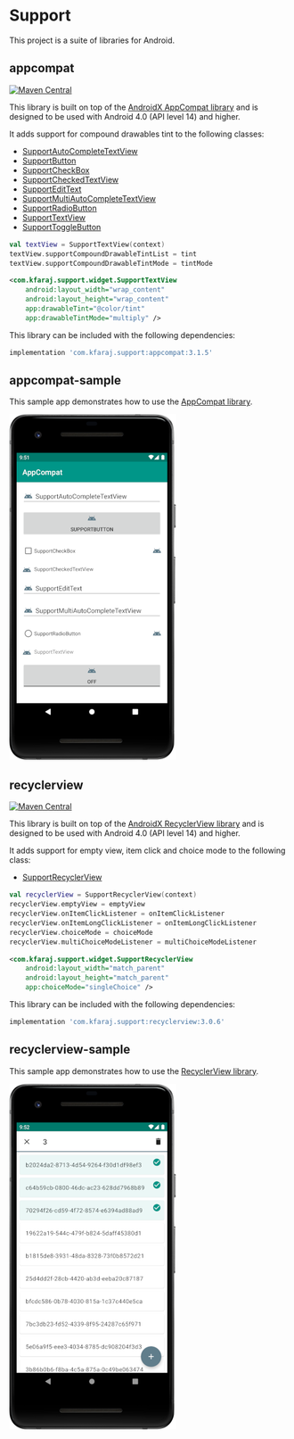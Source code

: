 # Support

This project is a suite of libraries for Android.

## appcompat

[![Maven Central](https://img.shields.io/maven-central/v/com.kfaraj.support/appcompat)](https://search.maven.org/artifact/com.kfaraj.support/appcompat)

This library is built on top of the [AndroidX AppCompat library](https://developer.android.com/jetpack/androidx/releases/appcompat) and is designed to be used with Android 4.0 (API level 14) and higher.

It adds support for compound drawables tint to the following classes:
- [SupportAutoCompleteTextView](appcompat/src/main/java/com/kfaraj/support/widget/SupportAutoCompleteTextView.java)
- [SupportButton](appcompat/src/main/java/com/kfaraj/support/widget/SupportButton.java)
- [SupportCheckBox](appcompat/src/main/java/com/kfaraj/support/widget/SupportCheckBox.java)
- [SupportCheckedTextView](appcompat/src/main/java/com/kfaraj/support/widget/SupportCheckedTextView.java)
- [SupportEditText](appcompat/src/main/java/com/kfaraj/support/widget/SupportEditText.java)
- [SupportMultiAutoCompleteTextView](appcompat/src/main/java/com/kfaraj/support/widget/SupportMultiAutoCompleteTextView.java)
- [SupportRadioButton](appcompat/src/main/java/com/kfaraj/support/widget/SupportRadioButton.java)
- [SupportTextView](appcompat/src/main/java/com/kfaraj/support/widget/SupportTextView.java)
- [SupportToggleButton](appcompat/src/main/java/com/kfaraj/support/widget/SupportToggleButton.java)

```kotlin
val textView = SupportTextView(context)
textView.supportCompoundDrawableTintList = tint
textView.supportCompoundDrawableTintMode = tintMode
```

```xml
<com.kfaraj.support.widget.SupportTextView
    android:layout_width="wrap_content"
    android:layout_height="wrap_content"
    app:drawableTint="@color/tint"
    app:drawableTintMode="multiply" />
```

This library can be included with the following dependencies:
```groovy
implementation 'com.kfaraj.support:appcompat:3.1.5'
```

## appcompat-sample

This sample app demonstrates how to use the [AppCompat library](#appcompat).

![AppCompat sample app on a Pixel 2](screenshots/appcompat.png)

## recyclerview

[![Maven Central](https://img.shields.io/maven-central/v/com.kfaraj.support/recyclerview)](https://search.maven.org/artifact/com.kfaraj.support/recyclerview)

This library is built on top of the [AndroidX RecyclerView library](https://developer.android.com/jetpack/androidx/releases/recyclerview) and is designed to be used with Android 4.0 (API level 14) and higher.

It adds support for empty view, item click and choice mode to the following class:
- [SupportRecyclerView](recyclerview/src/main/java/com/kfaraj/support/widget/SupportRecyclerView.java)

```kotlin
val recyclerView = SupportRecyclerView(context)
recyclerView.emptyView = emptyView
recyclerView.onItemClickListener = onItemClickListener
recyclerView.onItemLongClickListener = onItemLongClickListener
recyclerView.choiceMode = choiceMode
recyclerView.multiChoiceModeListener = multiChoiceModeListener
```

```xml
<com.kfaraj.support.widget.SupportRecyclerView
    android:layout_width="match_parent"
    android:layout_height="match_parent"
    app:choiceMode="singleChoice" />
```

This library can be included with the following dependencies:
```groovy
implementation 'com.kfaraj.support:recyclerview:3.0.6'
```

## recyclerview-sample

This sample app demonstrates how to use the [RecyclerView library](#recyclerview).

![RecyclerView sample app on a Pixel 2](screenshots/recyclerview.png)
